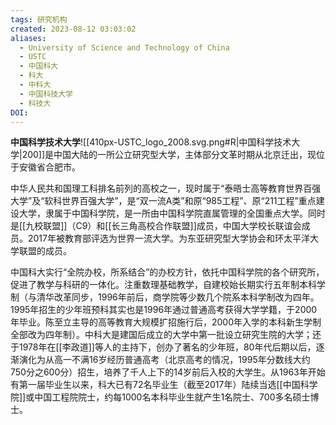 ```yaml
---
tags: 研究机构
created: 2023-08-12 03:03:02
aliases:
  - University of Science and Technology of China
  - USTC
  - 中国科大
  - 科大
  - 中科大
  - 中国科技大学
  - 科技大
DOI: 
---
```


**中国科学技术大学**![[410px-USTC_logo_2008.svg.png#R|中国科学技术大学|200]]是中国大陆的一所公立研究型大学，主体部分文革时期从北京迁出，现位于安徽省合肥市。

中华人民共和国理工科排名前列的高校之一，现时属于“泰晤士高等教育世界百强大学”及“软科世界百强大学”，是“双一流A类”和原“985工程”、原“211工程”重点建设大学，隶属于中国科学院，是一所由中国科学院直属管理的全国重点大学。同时是[[九校联盟]]（C9）和[[长三角高校合作联盟]]成员，中国大学校长联谊会成员。2017年被教育部评选为世界一流大学。为东亚研究型大学协会和环太平洋大学联盟的成员。

中国科大实行“全院办校，所系结合”的办校方针，依托中国科学院的各个研究所，促进了教学与科研的一体化。注重数理基础教学，自建校始长期实行五年制本科学制（与清华改革同步，1996年前后，商学院等少数几个院系本科学制改为四年。1995年招生的少年班预科其实也是1996年通过普通高考获得大学学籍，于2000年毕业。陈至立主导的高等教育大规模扩招施行后，2000年入学的本科新生学制全部改为四年制）。中科大是建国后成立的大学中第一批设立研究生院的大学；还于1978年在[[李政道]]等人的主持下，创办了著名的少年班，80年代后期以后，逐渐演化为从高一不满16岁经历普通高考（北京高考的情况，1995年分数线大约750分之600分）招生，培养了千人上下的14岁前后入校的大学生。从1963年开始有第一届毕业生以来，科大已有72名毕业生（截至2017年）陆续当选[[中国科学院]]或中国工程院院士，约每1000名本科毕业生就产生1名院士、700多名硕士博士。